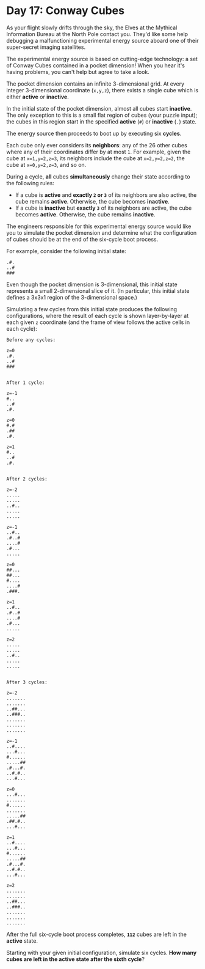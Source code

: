 # Day 17: Conway Cubes
As your flight slowly drifts through the sky, the Elves at the Mythical Information Bureau at the North Pole contact 
you. They'd like some help debugging a malfunctioning experimental energy source aboard one of their super-secret 
imaging satellites.

The experimental energy source is based on cutting-edge technology: a set of Conway Cubes contained in a pocket 
dimension! When you hear it's having problems, you can't help but agree to take a look.

The pocket dimension contains an infinite 3-dimensional grid. At every integer 3-dimensional coordinate (`x,y,z`), there 
exists a single cube which is either **active** or **inactive**.

In the initial state of the pocket dimension, almost all cubes start **inactive**. The only exception to this is a small 
flat region of cubes (your puzzle input); the cubes in this region start in the specified **active** (`#`) or 
**inactive** (`.`) state.

The energy source then proceeds to boot up by executing six **cycles**.

Each cube only ever considers its **neighbors**: any of the 26 other cubes where any of their coordinates differ by at 
most `1`. For example, given the cube at `x=1,y=2,z=3`, its neighbors include the cube at `x=2,y=2,z=2`, the cube at 
`x=0,y=2,z=3`, and so on.

During a cycle, **all** cubes **simultaneously** change their state according to the following rules:
* If a cube is **active** and **exactly `2` or `3`** of its neighbors are also active, the cube remains **active**. 
Otherwise, the cube becomes **inactive**.
* If a cube is **inactive** but **exactly `3`** of its neighbors are active, the cube becomes **active**. Otherwise, the 
cube remains **inactive**.

The engineers responsible for this experimental energy source would like you to simulate the pocket dimension and 
determine what the configuration of cubes should be at the end of the six-cycle boot process.

For example, consider the following initial state:
```
.#.
..#
###
```
Even though the pocket dimension is 3-dimensional, this initial state represents a small 2-dimensional slice of it. (In 
particular, this initial state defines a 3x3x1 region of the 3-dimensional space.)

Simulating a few cycles from this initial state produces the following configurations, where the result of each cycle is 
shown layer-by-layer at each given `z` coordinate (and the frame of view follows the active cells in each cycle):
```
Before any cycles:

z=0
.#.
..#
###


After 1 cycle:

z=-1
#..
..#
.#.

z=0
#.#
.##
.#.

z=1
#..
..#
.#.


After 2 cycles:

z=-2
.....
.....
..#..
.....
.....

z=-1
..#..
.#..#
....#
.#...
.....

z=0
##...
##...
#....
....#
.###.

z=1
..#..
.#..#
....#
.#...
.....

z=2
.....
.....
..#..
.....
.....


After 3 cycles:

z=-2
.......
.......
..##...
..###..
.......
.......
.......

z=-1
..#....
...#...
#......
.....##
.#...#.
..#.#..
...#...

z=0
...#...
.......
#......
.......
.....##
.##.#..
...#...

z=1
..#....
...#...
#......
.....##
.#...#.
..#.#..
...#...

z=2
.......
.......
..##...
..###..
.......
.......
.......
```
After the full six-cycle boot process completes, **`112`** cubes are left in the **active** state.

Starting with your given initial configuration, simulate six cycles. **How many cubes are left in the active state after 
the sixth cycle**?
